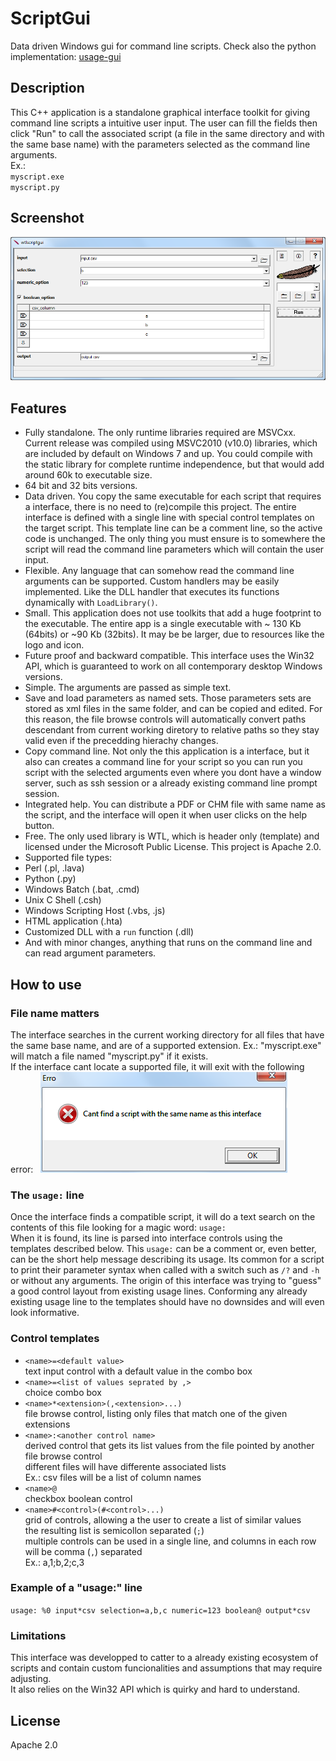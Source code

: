 # ScriptGui
Data driven Windows gui for command line scripts.
Check also the python implementation: [usage-gui](https://github.com/pemn/usage-gui)

## Description
This C++ application is a standalone graphical interface toolkit for giving command line scripts a intuitive user input. The user can fill the fields then click "Run" to call the associated script (a file in the same directory and with the same base name) with the parameters selected as the command line arguments.  
Ex.:  
`myscript.exe`  
`myscript.py`  

## Screenshot
![screenshot](https://github.com/pemn/ScriptGui/blob/master/assets/screenshot1.png)

## Features
- Fully standalone. The only runtime libraries required are MSVCxx. Current release was compiled using MSVC2010 (v10.0) libraries, which are included by default on Windows 7 and up. You could compile with the static library for complete runtime independence, but that would add around 60k to executable size.
- 64 bit and 32 bits versions.
- Data driven. You copy the same executable for each script that requires a interface, there is no need to (re)compile this project. The entire interface is defined with a single line with special control templates on the target script. This template line can be a comment line, so the active code is unchanged. The only thing you must ensure is to somewhere the script will read the command line parameters which will contain the user input.
- Flexible. Any language that can somehow read the command line arguments can be supported. Custom handlers may be easily implemented.  Like the DLL handler that executes its functions dynamically with `LoadLibrary()`.
- Small. This application does not use toolkits that add a huge footprint to the executable. The entire app is a single executable with ~ 130 Kb (64bits) or ~90 Kb (32bits). It may be be larger, due to resources like the logo and icon.
- Future proof and backward compatible. This interface uses the Win32 API, which is guaranteed to work on all contemporary desktop Windows versions.
- Simple. The arguments are passed as simple text.
- Save and load parameters as named sets. Those parameters sets are stored as xml files in the same folder, and can be copied and edited. For this reason, the file browse controls will automatically convert paths descendant from current working diretory to relative paths so they stay valid even if the precedding hierachy changes.
- Copy command line. Not only the this application is a interface, but it also can creates a command line for your script so you can run you script with the selected arguments even where you dont have a window server, such as ssh session or a already existing command line prompt session.
- Integrated help. You can distribute a PDF or CHM file with same name as the script, and the interface will open it when user clicks on the help button.
- Free. The only used library is WTL, which is header only (template) and licensed under the Microsoft Public License.  This project is  Apache 2.0.
- Supported file types:
 - Perl (.pl, .lava)
 - Python (.py)
 - Windows Batch (.bat, .cmd)
 - Unix C Shell (.csh)
 - Windows Scripting Host (.vbs, .js)
 - HTML application (.hta)
 - Customized DLL with a `run` function (.dll)
 - And with minor changes, anything that runs on the command line and can read argument parameters.

## How to use
### File name matters
The interface searches in the current working directory for all files that have the same base name, and are of a supported extension.
Ex.: "myscript.exe" will match a file named "myscript.py" if it exists.  
If the interface cant locate a supported file, it will exit with the following error:  
![error_no_script](https://github.com/pemn/ScriptGui/blob/master/assets/error_no_script.png)

### The `usage:` line
Once the interface finds a compatible script, it will do a text search on the contents of this file looking for a magic word: `usage:`  
When it is found, its line is parsed into interface controls using the templates described below. This `usage:` can be a comment or, even better, can be the short help message describing its usage. Its common for a script to print their parameter syntax when called with a switch such as `/?` and `-h` or without any arguments. The origin of this interface was trying to "guess" a good control layout from existing usage lines. Conforming any already existing usage line to the templates should have no downsides and will even look informative.

### Control templates
- `<name>=<default value>`  
text input control with a default value in the combo box
- `<name>=<list of values seprated by ,>`  
choice combo box
- `<name>*<extension>(,<extension>...)`  
file browse control, listing only files that match one of the given extensions
- `<name>:<another control name>`  
derived control that gets its list values from the file pointed by another file browse control  
different files will have differente associated lists  
Ex.: csv files will be a list of column names  
- `<name>@`  
checkbox boolean control
- `<name>#<control>(#<control>...)`  
grid of controls, allowing a the user to create a list of similar values  
the resulting list is semicollon separated (`;`)  
multiple controls can be used in a single line, and columns in each row will be comma (`,`) separated  
Ex.: a,1;b,2;c,3  

### Example of a "usage:" line
`usage: %0 input*csv selection=a,b,c numeric=123 boolean@ output*csv`  

### Limitations
This interface was developped to catter to a already existing ecosystem of scripts and contain custom funcionalities and assumptions that may require adjusting.  
It also relies on the Win32 API which is quirky and hard to understand.  

## License
Apache 2.0

